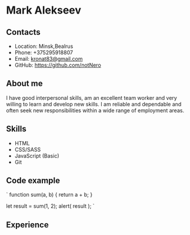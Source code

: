 # Mark Alekseev

## Contacts

- Location: Minsk,Bealrus
- Phone: +375295918807
- Email: kronat83@gmail.com
- GitHub: https://github.com/notNero

## About me

I have good interpersonal skills, am an excellent team worker and very willing to learn and develop new skills. I am reliable and dependable and often seek new responsibilities within a wide range of employment areas.

## Skills

- HTML
- CSS/SASS
- JavaScript (Basic)
- Git

## Code example

` 
function sum(a, b) { 
    return a + b; 
}

let result = sum(1, 2);
 alert( result ); 
`

## Experience
